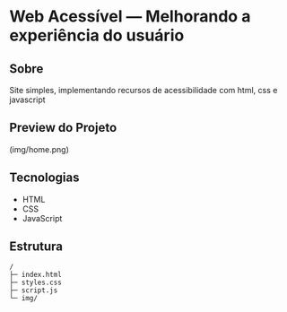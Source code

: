 # Web Acessível — Melhorando a experiência do usuário

## Sobre
Site simples, implementando recursos de acessibilidade com html, css e javascript

## Preview do Projeto
(img/home.png)
## Tecnologias
- HTML
- CSS
- JavaScript

## Estrutura
```
/
├─ index.html
├─ styles.css
├─ script.js
└─ img/
```
